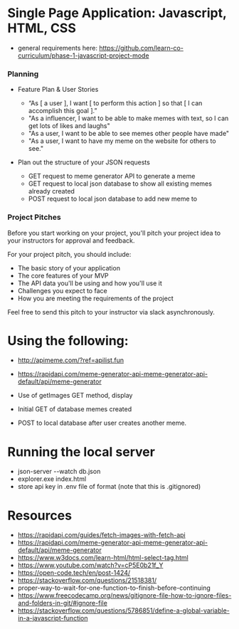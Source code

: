 # Single Page Application: Javascript, HTML, CSS 
- general requirements here: https://github.com/learn-co-curriculum/phase-1-javascript-project-mode

### Planning

- Feature Plan & User Stories
  - “As [ a user ], I want [ to perform this action ] so that [ I can accomplish this goal ].”
  - "As a influencer, I want to be able to make memes with text, so I can get lots of likes and laughs"
  - "As a user, I want to be able to see memes other people have made"
  - "As a user, I want to have my meme on the website for others to see." 

- Plan out the structure of your JSON requests
  - GET request to meme generator API to generate a meme
  - GET request to local json database to show all existing memes already created
  - POST request to local json database to add new meme to 

### Project Pitches

Before you start working on your project, you'll pitch your project idea to your
instructors for approval and feedback.

For your project pitch, you should include:

- The basic story of your application
- The core features of your MVP
- The API data you'll be using and how you'll use it
- Challenges you expect to face
- How you are meeting the requirements of the project

Feel free to send this pitch to your instructor via slack asynchronously.

# Using the following:
- http://apimeme.com/?ref=apilist.fun
- https://rapidapi.com/meme-generator-api-meme-generator-api-default/api/meme-generator

- Use of getImages GET method, display
- Initial GET of database memes created
- POST to local database after user creates another meme.

# Running the local server
- json-server --watch db.json
- explorer.exe index.html
- store api key in .env file of format (note that this is .gitignored)

# Resources
- https://rapidapi.com/guides/fetch-images-with-fetch-api
- https://rapidapi.com/meme-generator-api-meme-generator-api-default/api/meme-generator
- https://www.w3docs.com/learn-html/html-select-tag.html
- https://www.youtube.com/watch?v=cP5E0b21f_Y
- https://open-code.tech/en/post-1424/
- https://stackoverflow.com/questions/21518381/
- proper-way-to-wait-for-one-function-to-finish-before-continuing
- https://www.freecodecamp.org/news/gitignore-file-how-to-ignore-files-and-folders-in-git/#ignore-file
- https://stackoverflow.com/questions/5786851/define-a-global-variable-in-a-javascript-function